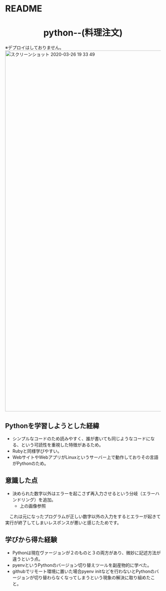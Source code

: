 # README
<h1 align="center">python--(料理注文)</h1>
※デプロイはしておりません。
<img width="1164" alt="スクリーンショット 2020-03-26 19 33 49" src="https://user-images.githubusercontent.com/59730607/77637412-fb4c1180-6f98-11ea-81de-cf1770862ba8.png">


## Pythonを学習しようとした経緯
* シンプルなコードのため読みやすく、誰が書いても同じようなコードになる、という可読性を重視した特徴があるため。
* Rubyと同様学びやすい。
* WebサイトやWebアプリがLinuxというサーバー上で動作しておりその言語がPythonのため。
## 意識した点
* 決められた数字以外はエラーを起こさず再入力させるという分岐（エラーハンドリング）を追加。 
   * 上の画像参照

　これは元になったプログラムが正しい数字以外の入力をするとエラーが起きて実行が終了してしまいレスポンスが悪いと感じたためです。

## 学びから得た経験
* Pythonは現在ヴァージョンが２のものと３の両方があり、微妙に記述方法が違うという点。
* pyenvというPythonのバージョン切り替えツールを副産物的に学べた。
* githubでリモート環境に置いた場合pyenv initなどを行わないとPythonのバージョンが切り替わらなくなってしまうという現象の解決に取り組めたこと。
　